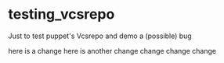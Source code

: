 testing_vcsrepo
===============

Just to test puppet's Vcsrepo and demo a (possible) bug

here is a change
here is another change
change
change
change
